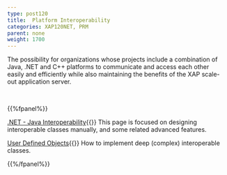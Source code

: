 ```yaml
---
type: post120
title:  Platform Interoperability
categories: XAP120NET, PRM
parent: none
weight: 1700
---
```




The possibility for organizations whose projects include a combination of Java, .NET and C++ platforms to communicate and access each other easily and efficiently while also maintaining the benefits of the XAP scale-out application server.




<br>

{{%fpanel%}}

[.NET - Java Interoperability](./dotnet-java-interoperability.html){{<wbr>}}
This page is focused on designing interoperable classes manually, and some related advanced features.

[User Defined Objects](./interoperability-of-user-defined-objects.html){{<wbr>}}
How to implement deep (complex) interoperable classes.

{{%/fpanel%}}
